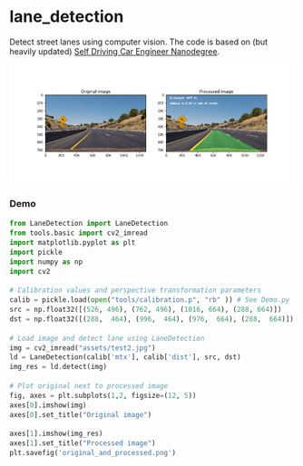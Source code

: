 # lane_detection

Detect street lanes using computer vision.
The code is based on (but heavily updated) [Self Driving Car Engineer Nanodegree](https://github.com/udacity/CarND-Advanced-Lane-Lines).

![original_and_processed.png](original_and_processed.png)

### Demo

```python
from LaneDetection import LaneDetection
from tools.basic import cv2_imread
import matplotlib.pyplot as plt
import pickle
import numpy as np
import cv2

# Calibration values and perspective transformation parameters
calib = pickle.load(open("tools/calibration.p", "rb" )) # See Demo.py
src = np.float32([(526, 496), (762, 496), (1016, 664), (288, 664)])
dst = np.float32([(288,  464), (996,  464), (976,  664), (288,  664)])

# Load image and detect lane using LaneDetection
img = cv2_imread("assets/test2.jpg")
ld = LaneDetection(calib['mtx'], calib['dist'], src, dst)
img_res = ld.detect(img)

# Plot original next to processed image
fig, axes = plt.subplots(1,2, figsize=(12, 5))
axes[0].imshow(img)
axes[0].set_title("Original image")

axes[1].imshow(img_res)
axes[1].set_title("Processed image")
plt.savefig('original_and_processed.png')
```



